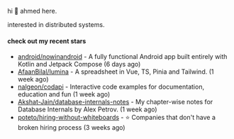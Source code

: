 hi 👋 ahmed here.

interested in distributed systems.

#### check out my recent stars

- [android/nowinandroid](https://github.com/android/nowinandroid) - A fully functional Android app built entirely with Kotlin and Jetpack Compose (6 days ago)
- [AfaanBilal/lumina](https://github.com/AfaanBilal/lumina) - A spreadsheet in Vue, TS, Pinia and Tailwind. (1 week ago)
- [nalgeon/codapi](https://github.com/nalgeon/codapi) - Interactive code examples for documentation, education and fun (1 week ago)
- [Akshat-Jain/database-internals-notes](https://github.com/Akshat-Jain/database-internals-notes) - My chapter-wise notes for Database Internals by Alex Petrov. (1 week ago)
- [poteto/hiring-without-whiteboards](https://github.com/poteto/hiring-without-whiteboards) - ⭐️  Companies that don&#39;t have a broken hiring process (3 weeks ago)

